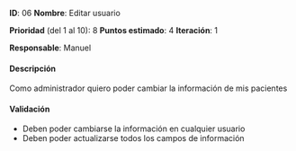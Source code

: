 **ID**: 06
**Nombre**: Editar usuario

**Prioridad** (del 1 al 10): 8
**Puntos estimado**: 4
**Iteración**: 1

**Responsable**: Manuel

#### Descripción
Como administrador quiero poder cambiar la información de mis pacientes

#### Validación
* Deben poder cambiarse la información en cualquier usuario
* Deben poder actualizarse todos los campos de información

